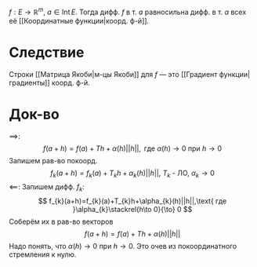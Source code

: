 $f: E\to \mathbb{R}^{m}$, $a \in \mathrm{Int}\,E$. Тогда дифф. $f$ в т. $a$ равносильна дифф. в т. $a$ всех её [[Координатные функции|коорд. ф-й]].
# Следствие

Строки [[Матрица Якоби|м-цы Якоби]] для $f$ — это [[Градиент функции|градиенты]] коорд. ф-й.
# Док-во

$\implies$: 
$$
f(a+h)=f(a)+Th+\alpha(h)||h||,\text{ где }\alpha(h)\to 0\text{ при } h\to 0
$$
Запишем рав-во покоорд.
$$
f_{k}(a+h)=f_{k}(a)+T_{k}h+\alpha_{k}(h)||h||,\ T_{k}\text{ - ЛО},\ \alpha_{k}\to 0
$$
$\impliedby$:
Запишем дифф. $f_{k}:$
$$
f_{k}(a+h)=f_{k}(a)+T_{k}h+\alpha_{k}(h)||h||,\text{ где }\alpha_{k}\stackrel{h\to 0}{\to} 0
$$
Соберём их в рав-во векторов
$$
f(a+h)=f(a)+Th+\alpha(h)||h||
$$
Надо понять, что $\alpha(h)\to 0$ при $h\to 0$. Это очев из покоординатного стремления к нулю.